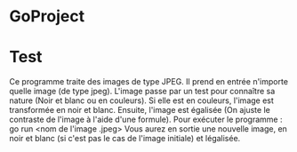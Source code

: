 # GoProject
# Test
Ce programme traite des images de type JPEG. Il prend en entrée n'importe quelle image (de type jpeg).
L'image passe par un test pour connaître sa nature (Noir et blanc ou en couleurs). Si elle est en couleurs,
l'image est transformée en noir et blanc.
Ensuite, l'image est égalisée (On ajuste le contraste de l'image à l'aide d'une formule). 
Pour exécuter le programme :
go run <nom du fichier.go> <nom de l'image .jpeg>
Vous aurez en sortie une nouvelle image, en noir et blanc (si c'est pas le cas de l'image initiale) et légalisée. 

